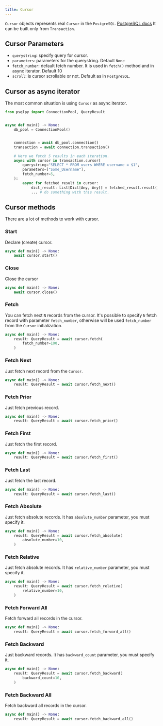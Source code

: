 ```yaml
---
title: Cursor
---
```


`Cursor` objects represents real `Cursor` in the `PostgreSQL`. [PostgreSQL docs](https://www.postgresql.org/docs/current/plpgsql-cursors.html)
It can be built only from `Transaction`.

## Cursor Parameters

- `querystring`: specify query for cursor.
- `parameters`: parameters for the querystring. Default `None`
- `fetch_number`: default fetch number. It is used in `fetch()` method and in async iterator. Default 10
- `scroll`: is cursor scrollable or not. Default as in `PostgreSQL`.

## Cursor as async iterator

The most common situation is using `Cursor` as async iterator.

```python
from psqlpy import ConnectionPool, QueryResult


async def main() -> None:
    db_pool = ConnectionPool()


    connection = await db_pool.connection()
    transaction = await connection.transaction()

    # Here we fetch 5 results in each iteration.
    async with cursor in transaction.cursor(
        querystring="SELECT * FROM users WHERE username = $1",
        parameters=["Some_Username"],
        fetch_number=5,
    ):
        async for fetched_result in cursor:
            dict_result: List[Dict[Any, Any]] = fetched_result.result()
            ... # do something with this result.
```

## Cursor methods

There are a lot of methods to work with cursor.

### Start
Declare (create) cursor.

```python
async def main() -> None:
    await cursor.start()
```

### Close

Close the cursor

```python
async def main() -> None:
    await cursor.close()
```

### Fetch

You can fetch next `N` records from the cursor.
It's possible to specify `N` fetch record with parameter `fetch_number`, otherwise will be used `fetch_number` from the `Cursor` initialization.

```python
async def main() -> None:
    result: QueryResult = await cursor.fetch(
        fetch_number=100,
    )
```

### Fetch Next

Just fetch next record from the `Cursor`.

```python
async def main() -> None:
    result: QueryResult = await cursor.fetch_next()
```

### Fetch Prior

Just fetch previous record.

```python
async def main() -> None:
    result: QueryResult = await cursor.fetch_prior()
```

### Fetch First

Just fetch the first record.

```python
async def main() -> None:
    result: QueryResult = await cursor.fetch_first()
```

### Fetch Last

Just fetch the last record.

```python
async def main() -> None:
    result: QueryResult = await cursor.fetch_last()
```

### Fetch Absolute

Just fetch absolute records.
It has `absolute_number` parameter, you must specify it.

```python
async def main() -> None:
    result: QueryResult = await cursor.fetch_absolute(
        absolute_number=10,
    )
```

### Fetch Relative

Just fetch absolute records.
It has `relative_number` parameter, you must specify it.

```python
async def main() -> None:
    result: QueryResult = await cursor.fetch_relative(
        relative_number=10,
    )
```

### Fetch Forward All

Fetch forward all records in the cursor.

```python
async def main() -> None:
    result: QueryResult = await cursor.fetch_forward_all()
```

### Fetch Backward

Just backward records.
It has `backward_count` parameter, you must specify it.

```python
async def main() -> None:
    result: QueryResult = await cursor.fetch_backward(
        backward_count=10,
    )
```

### Fetch Backward All

Fetch backward all records in the cursor.

```python
async def main() -> None:
    result: QueryResult = await cursor.fetch_backward_all()
```
